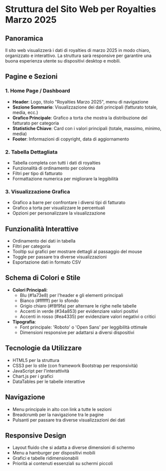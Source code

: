 # Struttura del Sito Web per Royalties Marzo 2025

## Panoramica
Il sito web visualizzerà i dati di royalties di marzo 2025 in modo chiaro, organizzato e interattivo. La struttura sarà responsive per garantire una buona esperienza utente su dispositivi desktop e mobili.

## Pagine e Sezioni

### 1. Home Page / Dashboard
- **Header**: Logo, titolo "Royalties Marzo 2025", menu di navigazione
- **Sezione Sommario**: Visualizzazione dei dati principali (fatturato totale, media, ecc.)
- **Grafico Principale**: Grafico a torta che mostra la distribuzione del fatturato per categoria
- **Statistiche Chiave**: Card con i valori principali (totale, massimo, minimo, media)
- **Footer**: Informazioni di copyright, data di aggiornamento

### 2. Tabella Dettagliata
- Tabella completa con tutti i dati di royalties
- Funzionalità di ordinamento per colonna
- Filtri per tipo di fatturato
- Formattazione numerica per migliorare la leggibilità

### 3. Visualizzazione Grafica
- Grafico a barre per confrontare i diversi tipi di fatturato
- Grafico a torta per visualizzare le percentuali
- Opzioni per personalizzare la visualizzazione

## Funzionalità Interattive
- Ordinamento dei dati in tabella
- Filtri per categoria
- Tooltip sui grafici per mostrare dettagli al passaggio del mouse
- Toggle per passare tra diverse visualizzazioni
- Esportazione dati in formato CSV

## Schema di Colori e Stile
- **Colori Principali**: 
  - Blu (#1a73e8) per l'header e gli elementi principali
  - Bianco (#ffffff) per lo sfondo
  - Grigio chiaro (#f8f9fa) per alternare le righe nelle tabelle
  - Accenti in verde (#34a853) per evidenziare valori positivi
  - Accenti in rosso (#ea4335) per evidenziare valori negativi o critici
- **Tipografia**:
  - Font principale: 'Roboto' o 'Open Sans' per leggibilità ottimale
  - Dimensioni responsive per adattarsi a diversi dispositivi

## Tecnologie da Utilizzare
- HTML5 per la struttura
- CSS3 per lo stile (con framework Bootstrap per responsività)
- JavaScript per l'interattività
- Chart.js per i grafici
- DataTables per le tabelle interattive

## Navigazione
- Menu principale in alto con link a tutte le sezioni
- Breadcrumb per la navigazione tra le pagine
- Pulsanti per passare tra diverse visualizzazioni dei dati

## Responsive Design
- Layout fluido che si adatta a diverse dimensioni di schermo
- Menu a hamburger per dispositivi mobili
- Grafici e tabelle ridimensionabili
- Priorità ai contenuti essenziali su schermi piccoli
